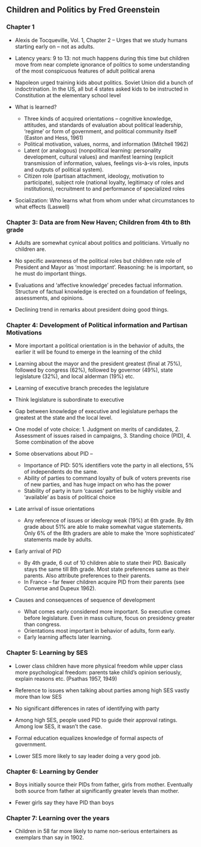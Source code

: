 ## Children and Politics by Fred Greenstein

### Chapter 1

* Alexis de Tocqueville, Vol. 1, Chapter 2 – Urges that we study humans starting early on – not as adults.

* Latency years: 9 to 13: not much happens during this time but children move from near complete ignorance of politics to some understanding of the most conspicuous features of adult political arena

* Napoleon urged training kids about politics. Soviet Union did a bunch of indoctrination. In the US, all but 4 states asked kids to be instructed in Constitution at the elementary school level

* What is learned?
  -  Three kinds of acquired orientations – cognitive knowledge, attitudes, and standards of evaluation about political leadership, ‘regime’ or form of government, and political community itself (Easton and Hess, 1961)
  -  Political motivation, values, norms, and information (Mitchell 1962)
  -  Latent (or analogous) (nonpolitical learning: personality development, cultural values) and manifest learning (explicit transmission of information, values, feelings vis-à-vis roles, inputs and outputs of political system).
  -  Citizen role (partisan attachment, ideology, motivation to participate), subject role (national loyalty, legitimacy of roles and institutions), recruitment to and performance of specialized roles

* Socialization: Who learns what from whom under what circumstances to what effects (Laswell)

### Chapter 3: Data are from New Haven; Children from 4th to 8th grade

* Adults are somewhat cynical about politics and politicians. Virtually no children are.

* No specific awareness of the political roles but children rate role of President and Mayor as ‘most important’. Reasoning: he is important, so he must do important things.

* Evaluations and ‘affective knowledge’ precedes factual information.  Structure of factual knowledge is erected on a foundation of feelings, assessments, and opinions.

* Declining trend in remarks about president doing good things.

### Chapter 4: Development of Political information and Partisan Motivations

* More important a political orientation is in the behavior of adults, the earlier it will be found to emerge in the learning of the child

* Learning about the mayor and the president greatest (final at 75%), followed by congress (62%), followed by governor (49%), state legislature (32%), and local alderman (19%) etc.

* Learning of executive branch precedes the legislature

* Think legislature is subordinate to executive

* Gap between knowledge of executive and legislature perhaps the greatest at the state and the local level.

* One model of vote choice: 1. Judgment on merits of candidates, 2. Assessment of issues raised in campaigns, 3. Standing choice (PID), 4. Some combination of the above

* Some observations about PID –
  -  Importance of PID: 50% identifiers vote the party in all elections, 5% of independents do the same.
  -  Ability of parties to command loyalty of bulk of voters prevents rise of new parties, and has huge impact on who has the power
  -  Stability of party in turn ‘causes’ parties to be highly visible and ‘available’ as basis of political choice

* Late arrival of issue orientations
  -  Any reference of issues or ideology weak (19%) at 6th grade. By 8th grade about 51% are able to make somewhat vague statements. Only 6% of the 8th graders are able to make the ‘more sophisticated’ statements made by adults.

* Early arrival of PID
  -  By 4th grade, 6 out of 10 children able to state their PID. Basically stays the same till 8th grade. Most state preferences same as their parents. Also attribute preferences to their parents.
  -  In France – far fewer children acquire PID from their parents (see Converse and Dupeux 1962).

* Causes and consequences of sequence of development
  -  What comes early considered more important. So executive comes before legislature. Even in mass culture, focus on presidency greater than congress. 
  -  Orientations most important in behavior of adults, form early.
  -  Early learning affects later learning.

### Chapter 5: Learning by SES

* Lower class children have more physical freedom while upper class more psychological freedom: parents take child’s opinion seriously, explain reasons etc. (Psathas 1957, 1949)

* Reference to issues when talking about parties among high SES vastly more than low SES

* No significant differences in rates of identifying with party

* Among high SES, people used PID to guide their approval ratings. Among low SES, it wasn’t the case.

* Formal education equalizes knowledge of formal aspects of government.

* Lower SES more likely to say leader doing a very good job.  

### Chapter 6: Learning by Gender

* Boys initially source their PIDs from father, girls from mother. Eventually both source from father at significantly greater levels than mother. 

* Fewer girls say they have PID than boys

### Chapter 7: Learning over the years

* Children in 58 far more likely to name non-serious entertainers as exemplars than say in 1902.
